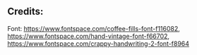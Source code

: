 ## Credits:

Font: https://www.fontspace.com/coffee-fills-font-f116082, 
https://www.fontspace.com/hand-vintage-font-f66702,
https://www.fontspace.com/crappy-handwriting-2-font-f8964 